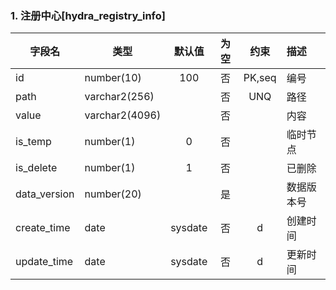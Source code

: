 <!--
 * @Description: 
 * @Autor: taoshouyin
 * @Date: 2021-09-18 09:36:32
 * @LastEditors: taoshouyin
 * @LastEditTime: 2021-09-18 09:38:51
-->
###  1. 注册中心[hydra_registry_info]

| 字段名       | 类型           | 默认值  | 为空  |  约束  | 描述       |
| ------------ | -------------- | :-----: | :---: | :----: | :--------- |
| id           | number(10)     |   100   |  否   | PK,seq | 编号       |
| path         | varchar2(256)   |         |  否   |  UNQ   | 路径       |
| value        | varchar2(4096) |         |  否   |        | 内容       |
| is_temp      | number(1)      |    0    |  否   |        | 临时节点   |
| is_delete    | number(1)      |    1    |  否   |        | 已删除     |
| data_version | number(20)     |         |  是   |        | 数据版本号 |
| create_time  | date           | sysdate |  否   |   d    | 创建时间   |
| update_time  | date           | sysdate |  否   |   d    | 更新时间   |